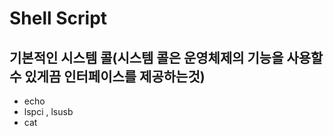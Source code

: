 # Shell Script

## 기본적인 시스템 콜(시스템 콜은 운영체제의 기능을 사용할 수 있게끔 인터페이스를 제공하는것)
* echo
* lspci , lsusb
* cat

